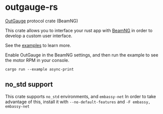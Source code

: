 # outgauge-rs
[OutGauge](https://documentation.beamng.com/modding/protocols/) protocol crate (BeamNG)

This crate allows you to interface your rust app with [BeamNG](https://beamng.com/game/) in order to develop a custom user interface.

See the [examples](https://github.com/adryzz/outgauge-rs/tree/master/examples) to learn more.

Enable OutGauge in the BeamNG settings, and then run the example to see the motor RPM in your console.

`cargo run --example async-print`

## no_std support

This crate supports `no_std` environments, and `embassy-net`
In order to take advantage of this, install it with `--no-default-features` and `-F embassy, embassy-net`